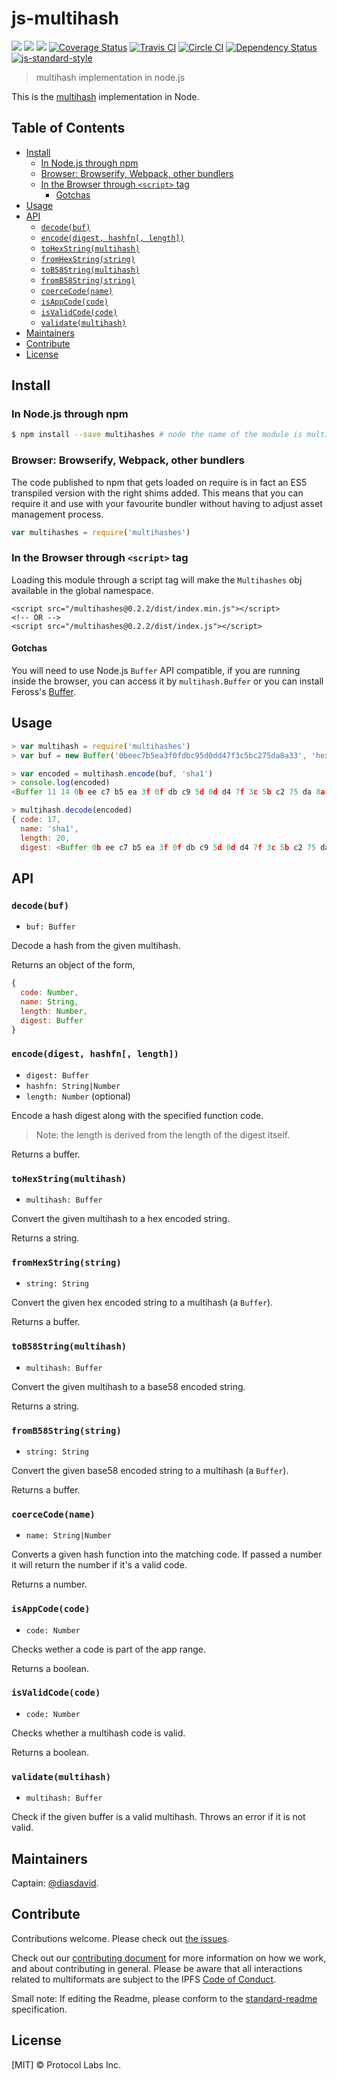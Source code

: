 js-multihash
============

[![](https://img.shields.io/badge/made%20by-Protocol%20Labs-blue.svg?style=flat-square)](http://ipn.io)
[![](https://img.shields.io/badge/project-multiformats-blue.svg?style=flat-square)](http://github.com/multiformats/multiformats)
[![](https://img.shields.io/badge/freenode-%23ipfs-blue.svg?style=flat-square)](http://webchat.freenode.net/?channels=%23ipfs)
[![Coverage Status](https://coveralls.io/repos/github/multiformats/js-multihash/badge.svg?branch=master)](https://coveralls.io/github/multiformats/js-multihash?branch=master)
[![Travis CI](https://travis-ci.org/multiformats/js-multihash.svg?branch=master)](https://travis-ci.org/multiformats/js-multihash)
[![Circle CI](https://circleci.com/gh/multiformats/js-multihash.svg?style=svg)](https://circleci.com/gh/multiformats/js-multihash)
[![Dependency Status](https://david-dm.org/multiformats/js-multihash.svg?style=flat-square)](https://david-dm.org/multiformats/js-multihash)
[![js-standard-style](https://img.shields.io/badge/code%20style-standard-brightgreen.svg?style=flat-square)](https://github.com/feross/standard)

> multihash implementation in node.js

This is the [multihash](//github.com/multiformats/multihash) implementation in Node.

## Table of Contents

- [Install](#install)
  - [In Node.js through npm](#in-nodejs-through-npm)
  - [Browser: Browserify, Webpack, other bundlers](#browser-browserify-webpack-other-bundlers)
  - [In the Browser through `<script>` tag](#in-the-browser-through-script-tag)
    - [Gotchas](#gotchas)
- [Usage](#usage)
- [API](#api)
  - [`decode(buf)`](#decodebuf)
  - [`encode(digest, hashfn[, length])`](#encodedigest-hashfn-length)
  - [`toHexString(multihash)`](#tohexstringmultihash)
  - [`fromHexString(string)`](#fromhexstringstring)
  - [`toB58String(multihash)`](#tob58stringmultihash)
  - [`fromB58String(string)`](#fromb58stringstring)
  - [`coerceCode(name)`](#coercecodename)
  - [`isAppCode(code)`](#isappcodecode)
  - [`isValidCode(code)`](#isvalidcodecode)
  - [`validate(multihash)`](#validatemultihash)
- [Maintainers](#maintainers)
- [Contribute](#contribute)
- [License](#license)

## Install

### In Node.js through npm

```bash
$ npm install --save multihashes # node the name of the module is multihashes
```

### Browser: Browserify, Webpack, other bundlers

The code published to npm that gets loaded on require is in fact an ES5 transpiled version with the right shims added. This means that you can require it and use with your favourite bundler without having to adjust asset management process.

```js
var multihashes = require('multihashes')
```


### In the Browser through `<script>` tag

Loading this module through a script tag will make the ```Multihashes``` obj available in the global namespace.

```
<script src="/multihashes@0.2.2/dist/index.min.js"></script>
<!-- OR -->
<script src="/multihashes@0.2.2/dist/index.js"></script>
```

#### Gotchas

You will need to use Node.js `Buffer` API compatible, if you are running inside the browser, you can access it by `multihash.Buffer` or you can install Feross's [Buffer](https://github.com/feross/buffer).

## Usage

```js
> var multihash = require('multihashes')
> var buf = new Buffer('0beec7b5ea3f0fdbc95d0dd47f3c5bc275da8a33', 'hex')

> var encoded = multihash.encode(buf, 'sha1')
> console.log(encoded)
<Buffer 11 14 0b ee c7 b5 ea 3f 0f db c9 5d 0d d4 7f 3c 5b c2 75 da 8a 33>

> multihash.decode(encoded)
{ code: 17,
  name: 'sha1',
  length: 20,
  digest: <Buffer 0b ee c7 b5 ea 3f 0f db c9 5d 0d d4 7f 3c 5b c2 75 da 8a 33> }
```

## API

### `decode(buf)`

- `buf: Buffer`

Decode a hash from the given multihash.

Returns an object of the form,

```js
{
  code: Number,
  name: String,
  length: Number,
  digest: Buffer
}
```

### `encode(digest, hashfn[, length])`

- `digest: Buffer`
- `hashfn: String|Number`
- `length: Number` (optional)

Encode a hash digest along with the specified function code.

> Note: the length is derived from the length of the digest itself.

Returns a buffer.

### `toHexString(multihash)`

- `multihash: Buffer`

Convert the given multihash to a hex encoded string.

Returns a string.

### `fromHexString(string)`

- `string: String`

Convert the given hex encoded string to a multihash (a `Buffer`).

Returns a buffer.

### `toB58String(multihash)`

- `multihash: Buffer`

Convert the given multihash to a base58 encoded string.

Returns a string.

### `fromB58String(string)`

- `string: String`

Convert the given base58 encoded string to a multihash (a `Buffer`).

Returns a buffer.

### `coerceCode(name)`

- `name: String|Number`

Converts a given hash function into the matching code. If passed a number it will return the number if it's a valid code.

Returns a number.

### `isAppCode(code)`

- `code: Number`

Checks wether a code is part of the app range.

Returns a boolean.

### `isValidCode(code)`

- `code: Number`

Checks whether a multihash code is valid.

Returns a boolean.

### `validate(multihash)`

- `multihash: Buffer`

Check if the given buffer is a valid multihash. Throws an error if it is not valid.

## Maintainers

Captain: [@diasdavid](https://github.com/diasdavid).

## Contribute

Contributions welcome. Please check out [the issues](https://github.com/multiformats/js-multihash/issues).

Check out our [contributing document](https://github.com/multiformats/multiformats/blob/master/contributing.md) for more information on how we work, and about contributing in general. Please be aware that all interactions related to multiformats are subject to the IPFS [Code of Conduct](https://github.com/ipfs/community/blob/master/code-of-conduct.md).

Small note: If editing the Readme, please conform to the [standard-readme](https://github.com/RichardLitt/standard-readme) specification.

## License

[MIT] © Protocol Labs Inc.
